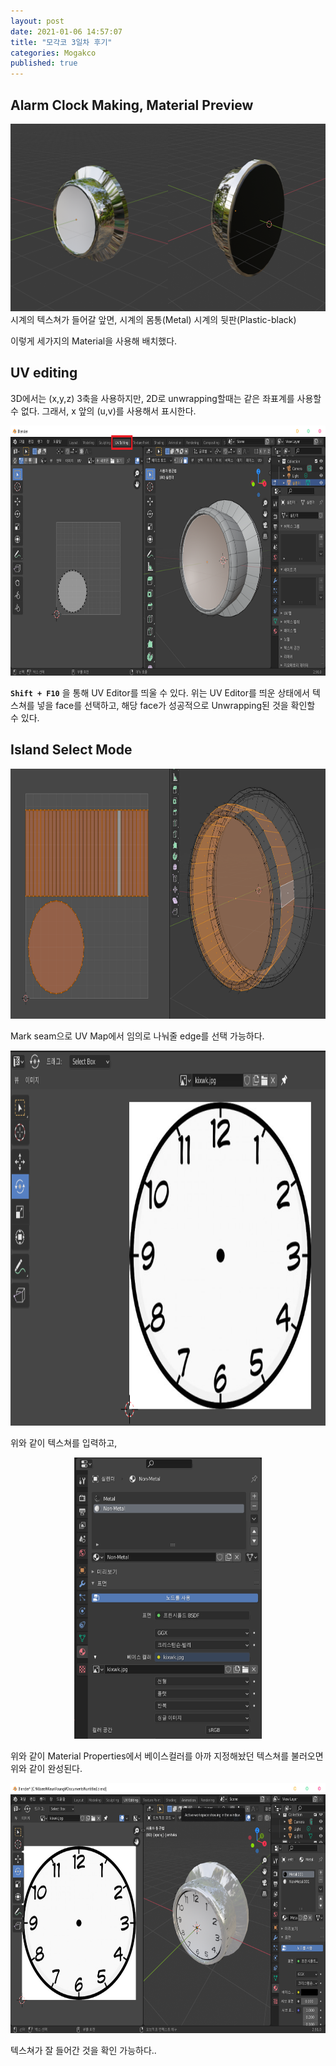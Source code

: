 ```yaml
---
layout: post
date: 2021-01-06 14:57:07
title: "모각코 3일차 후기"
categories: Mogakco
published: true
---
```


## Alarm Clock Making, Material Preview

<div style="float: left; width: 50%"><img src="/assets/images/2021-01-06-15-38-30.png" height="300" alt="front view"/></div>

<div style="float: left; width: 50%"><img src="/assets/images/2021-01-06-15-39-18.png" height="300" alt="back view"/></div>

시계의 텍스쳐가 들어갈 앞면,
시계의 몸통(Metal)
시계의 뒷판(Plastic-black)

이렇게 세가지의 Material을 사용해 배치했다.

## UV editing

3D에서는 (x,y,z) 3축을 사용하지만, 2D로 unwrapping할때는 같은 좌표계를 사용할 수 없다. 그래서, x 앞의 (u,v)를 사용해서 표시한다.

<center><img src="/assets/images/2021-01-06-15-49-26.png" width="1200" height="400" alt="UV editor"/></center>

**`Shift + F10`** 을 통해 UV Editor를 띄울 수 있다. 위는 UV Editor를 띄운 상태에서 텍스쳐를 넣을 face를 선택하고, 해당 face가 성공적으로 Unwrapping된 것을 확인할 수 있다.

## Island Select Mode

<center><img src="/assets/images/2021-01-06-16-08-27.png" width="600" height="400" alt="mark seam"/></center>

Mark seam으로 UV Map에서 임의로 나눠줄 edge를 선택 가능하다.

<center><img src="/assets/images/2021-01-06-16-43-45.png" width="900" height="600" alt="input texture"/></center>

위와 같이 텍스쳐를 입력하고,

<center><img src="/assets/images/2021-01-06-16-44-45.png" width="300" height="450" alt="apply texture"/></center>

위와 같이 Material Properties에서 베이스컬러를 아까 지정해놨던 텍스쳐를 불러오면 위와 같이 완성된다.

<center><img src="/assets/images/2021-01-06-18-00-34.png" width="800" height="400" alt="final image"/></center>

텍스쳐가 잘 들어간 것을 확인 가능하다..
